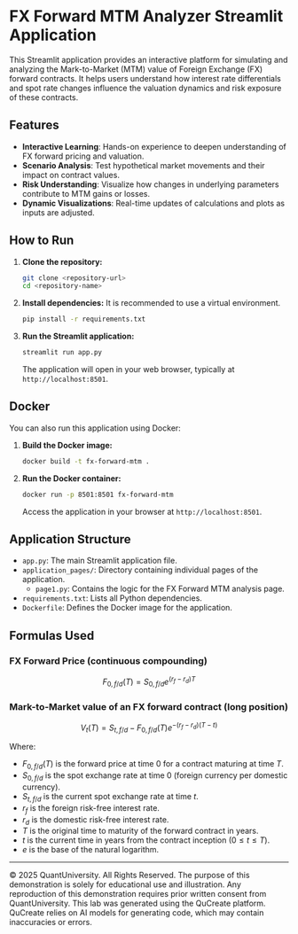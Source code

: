 # FX Forward MTM Analyzer Streamlit Application

This Streamlit application provides an interactive platform for simulating and analyzing the Mark-to-Market (MTM) value of Foreign Exchange (FX) forward contracts. It helps users understand how interest rate differentials and spot rate changes influence the valuation dynamics and risk exposure of these contracts.

## Features

*   **Interactive Learning**: Hands-on experience to deepen understanding of FX forward pricing and valuation.
*   **Scenario Analysis**: Test hypothetical market movements and their impact on contract values.
*   **Risk Understanding**: Visualize how changes in underlying parameters contribute to MTM gains or losses.
*   **Dynamic Visualizations**: Real-time updates of calculations and plots as inputs are adjusted.

## How to Run

1.  **Clone the repository:**
    ```bash
    git clone <repository-url>
    cd <repository-name>
    ```

2.  **Install dependencies:**
    It is recommended to use a virtual environment.
    ```bash
    pip install -r requirements.txt
    ```

3.  **Run the Streamlit application:**
    ```bash
    streamlit run app.py
    ```

    The application will open in your web browser, typically at `http://localhost:8501`.

## Docker

You can also run this application using Docker:

1.  **Build the Docker image:**
    ```bash
    docker build -t fx-forward-mtm .
    ```

2.  **Run the Docker container:**
    ```bash
    docker run -p 8501:8501 fx-forward-mtm
    ```

    Access the application in your browser at `http://localhost:8501`.

## Application Structure

*   `app.py`: The main Streamlit application file.
*   `application_pages/`: Directory containing individual pages of the application.
    *   `page1.py`: Contains the logic for the FX Forward MTM analysis page.
*   `requirements.txt`: Lists all Python dependencies.
*   `Dockerfile`: Defines the Docker image for the application.

## Formulas Used

### FX Forward Price (continuous compounding)
$$F_{0,f/d}(T) = S_{0,f/d}e^{(r_f - r_d)T}$$

### Mark-to-Market value of an FX forward contract (long position)
$$V_t(T) = S_{t,f/d} - F_{0,f/d}(T)e^{-(r_f - r_d)(T - t)}$$

Where:
*   $F_{0,f/d}(T)$ is the forward price at time 0 for a contract maturing at time $T$.
*   $S_{0,f/d}$ is the spot exchange rate at time 0 (foreign currency per domestic currency).
*   $S_{t,f/d}$ is the current spot exchange rate at time $t$.
*   $r_f$ is the foreign risk-free interest rate.
*   $r_d$ is the domestic risk-free interest rate.
*   $T$ is the original time to maturity of the forward contract in years.
*   $t$ is the current time in years from the contract inception ($0 \le t \le T$).
*   $e$ is the base of the natural logarithm.

---
© 2025 QuantUniversity. All Rights Reserved.
The purpose of this demonstration is solely for educational use and illustration. Any reproduction of this demonstration requires prior written consent from QuantUniversity. This lab was generated using the QuCreate platform. QuCreate relies on AI models for generating code, which may contain inaccuracies or errors.
